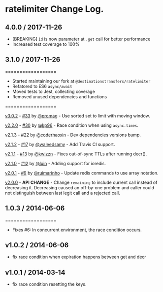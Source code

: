 # ratelimiter Change Log.

## 4.0.0 / 2017-11-26

* [BREAKING] `id` is now parameter at `.get` call for better performance
* Increased test coverage to 100%

## 3.1.0 / 2017-11-26

==================

* Started maintaining our fork at `@destinationstransfers/ratelimiter`
* Refatored to ES6 `async/await`
* Moved tests to Jest, collecting coverage
* Removed unused dependencies and functions

==================

[v3.0.2](https://github.com/tj/node-ratelimiter/tree/v3.0.0) -
[#33](/../../pull/33) by [@promag](https://github.com/promag) - Use sorted set
to limit with moving window.

[v2.2.0](https://github.com/tj/node-ratelimiter/tree/v2.2.0) -
[#30](/../../pull/30) by [@kp96](https://github.com/kp96) - Race condition when
using `async.times`.

[v2.1.3](https://github.com/tj/node-ratelimiter/tree/v2.1.3) -
[#22](/../../pull/22) by [@coderhaoxin](https://github.com/coderhaoxin) - Dev
dependencies versions bump.

[v2.1.2](https://github.com/tj/node-ratelimiter/tree/v2.1.2) -
[#17](/../../pull/17) by [@waleedsamy](https://github.com/waleedsamy) - Add
Travis CI support.

[v2.1.1](https://github.com/tj/node-ratelimiter/tree/v2.1.1) -
[#13](/../../pull/13) by [@kwizzn](https://github.com/kwizzn) - Fixes
out-of-sync TTLs after running decr().

[v2.1.0](https://github.com/tj/node-ratelimiter/tree/v2.1.0) -
[#12](/../../pull/12) by [@luin](https://github.com/luin) - Adding support for
ioredis.

[v2.0.1](https://github.com/tj/node-ratelimiter/tree/v2.0.1) -
[#9](/../../pull/9) by [@ruimarinho](https://github.com/ruimarinho) - Update
redis commands to use array notation.

[v2.0.0](https://github.com/tj/node-ratelimiter/tree/v2.0.0) - **API CHANGE** -
Change `remaining` to include current call instead of decreasing it. Decreasing
caused an off-by-one problem and caller could not distinguish between last legit
call and a rejected call.

## 1.0.3 / 2014-06-06

==================

* Fixes #6: In concurrent environment, the race condition occurs.

## v1.0.2 / 2014-06-06

* fix race condition when expiration happens between get and decr

## v1.0.1 / 2014-03-14

* fix race condition resetting the keys.
